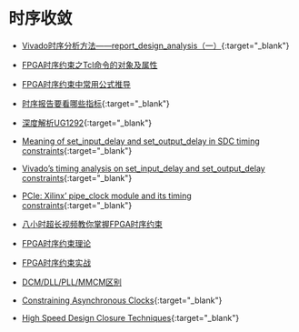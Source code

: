 时序收敛
===

- [Vivado时序分析方法——report_design_analysis（一）](vivado-timing-analysis-report_design_analysis.md){:target="_blank"}

- [FPGA时序约束之Tcl命令的对象及属性](fpga-timing-tcl-object.md)

- [FPGA时序约束中常用公式推导](timing-formula.md)

- [时序报告要看哪些指标](metrics-in-timing-report.md){:target="_blank"}

- [深度解析UG1292](ug1292-deep-analysis.md){:target="_blank"}

- [Meaning of set_input_delay and set_output_delay in SDC timing constraints](http://billauer.co.il/blog/2017/04/io-timing-constraints-meaning/){:target="_blank"}

- [Vivado’s timing analysis on set_input_delay and set_output_delay constraints](http://billauer.co.il/blog/2017/04/io-timing-vivado-calculation/){:target="_blank"}

- [PCIe: Xilinx’ pipe_clock module and its timing constraints](http://billauer.co.il/blog/2017/02/pipe-clock-pcie-xilinx/){:target="_blank"}

- [八小时超长视频教你掌握FPGA时序约束](fpga-timing-constraint-video-8h/fpga-timing-constraint-video-8h.md) 

- [FPGA时序约束理论](fpga-timing-constraint-theory.md)

- [FPGA时序约束实战](fpga-timing-constraint-practice.md)

- [DCM/DLL/PLL/MMCM区别](dcm-dll-pll-mmcm.md)

- [Constraining Asynchronous Clocks](https://forums.xilinx.com/t5/Adaptable-Advantage-Blog/Constraining-Asynchronous-Clocks/ba-p/657880){:target="_blank"}

- [High Speed Design Closure Techniques](tech/fpga/xilinx/vivado/timing/xilinx-vivado-expert-series-timing-closure-webinar.pdf){:target="_blank"}